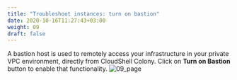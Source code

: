 ```yaml
---
title: "Troubleshoot instances: turn on bastion"
date: 2020-10-16T11:27:43+03:00
weight: 09
draft: false
---
```

A bastion host is used to remotely access your infrastructure in your private VPC environment, directly from CloudShell Colony. Click on __Turn on Bastion__ button to enable that functionality. 
 ![09_page](/images/module2/09_page.png)
